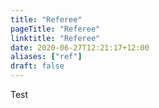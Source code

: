 ```yaml
---
title: "Referee"
pageTitle: "Referee"
linktitle: "Referee"
date: 2020-06-27T12:21:17+12:00
aliases: ["ref"]
draft: false
---
```


Test